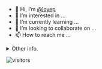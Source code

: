 - 👋 Hi, I’m [@loyep](https://github.com/loyep)
- 👀 I’m interested in ...
- 🌱 I’m currently learning ...
- 💞️ I’m looking to collaborate on ...
- 📫 How to reach me ...

<details>
  <summary>Other info.</summary>
  <br>

<!--START_SECTION:waka-->

```text
TypeScript   20 hrs 11 mins  █████████████▒░░░░░░░░░░░   53.84 %
Vue.js       10 hrs 50 mins  ███████▒░░░░░░░░░░░░░░░░░   28.90 %
JavaScript   2 hrs 39 mins   █▓░░░░░░░░░░░░░░░░░░░░░░░   07.07 %
JSON         1 hr 37 mins    █░░░░░░░░░░░░░░░░░░░░░░░░   04.35 %
YAML         1 hr 15 mins    █░░░░░░░░░░░░░░░░░░░░░░░░   03.34 %
TSConfig     17 mins         ▒░░░░░░░░░░░░░░░░░░░░░░░░   00.80 %
```

<!--END_SECTION:waka-->

</details>

![visitors](https://visitor-badge.glitch.me/badge?page_id=loyep.loyep)
